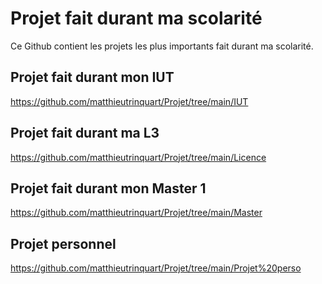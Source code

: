 # Projet fait durant ma scolarité
Ce Github contient les projets les plus importants fait durant ma scolarité.

## Projet fait durant mon IUT
<https://github.com/matthieutrinquart/Projet/tree/main/IUT>
## Projet fait durant ma L3
<https://github.com/matthieutrinquart/Projet/tree/main/Licence>
## Projet fait durant mon Master 1
<https://github.com/matthieutrinquart/Projet/tree/main/Master>

## Projet personnel 
<https://github.com/matthieutrinquart/Projet/tree/main/Projet%20perso>
